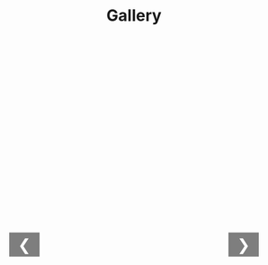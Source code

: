 <style>
    h1 {
        text-align: center;
        margin-bottom: 1px;
    }

    .gallery {
        display: flex;
        flex-direction: column;
        align-items: center;
        max-width: 90vw;
        width: 100%;
        margin: auto;
    }

    .gallery-thumbnails {
        display: flex;
        justify-content: start;
        gap: 10px;
        overflow-x: auto;
        white-space: nowrap;
        width: 90%;
        max-width: 1200px;
        padding: 1px;
        box-sizing: border-box;
        min-height: 120px;
        scroll-behavior: smooth;
    }

    .thumbnail-container {
        display: inline-block;
        cursor: pointer;
        position: relative;
        transition: transform 0.3s;
    }

    .thumbnail-container img {
        max-width: 150px;
        max-height: 100px;
        width: auto;
        height: auto;
        border: 2px solid transparent;
        transition: transform 0.3s;
    }

    .thumbnail-container.active img {
        transform: scale(1.15);
        border-color: #2196F3;
        box-shadow: 0 4px 8px rgba(0,0,0,0.2);
    }

    .gallery-main {
        width: 90%;
        max-width: 1200px;
        text-align: center;
        position: relative;
        margin-top: 20px;
        min-height: 500px;
    }

    .gallery-main img {
        max-width: 100%;
        max-height: 80vh;
        height: auto;
        border: none;
        transition: opacity 1s ease-in-out;
    }

    .gallery-nav {
        position: absolute;
        top: 50%;
        transform: translateY(-50%);
        background-color: rgba(0, 0, 0, 0.5);
        color: white;
        border: none;
        font-size: 2em;
        padding: 5px 15px;
        cursor: pointer;
        z-index: 1;
    }

    .gallery-nav.left { left: 5px; }
    .gallery-nav.right { right: 5px; }
</style>

<div class="gallery">
    <h1>Gallery</h1>
    <div class="gallery-thumbnails" id="thumbnailContainer"></div>
    <div class="gallery-main">
        <button class="gallery-nav left" onclick="showPreviousImage()">&#10094;</button>
        <img src="" alt="Main Image" id="mainImage" style="opacity:0;">
        <button class="gallery-nav right" onclick="showNextImage()">&#10095;</button>
    </div>
</div>

<script>
let currentIndex = 0;
let autoSwitchInterval;
const imageBasePath = '/images/';
const imageFiles = [
    '冬至.jpg', '大南山_1.jpg', '大南山_2.jpg', '大南山_3.jpg', '大南山_4.jpg', '大南山_5.jpg', '大南山_6.jpg'
];
const images = imageFiles.map(fileName => ({
    src: `${imageBasePath}${fileName}`,
    alt: fileName.replace(/_/g, ' ').replace(/\..+$/, '')
}));

function generateThumbnails() {
    const container = document.getElementById('thumbnailContainer');
    container.innerHTML = '';
    images.forEach((img, index) => {
        const thumbnail = document.createElement('div');
        thumbnail.className = 'thumbnail-container';
        thumbnail.innerHTML = `<img src="${img.src}" alt="Thumbnail ${img.alt}">`;
        thumbnail.onclick = () => showImage(index, true);
        container.appendChild(thumbnail);
    });
}

function updateActiveThumbnail(index) {
    const thumbnails = document.querySelectorAll('.thumbnail-container');
    thumbnails.forEach((container, i) => {
        container.classList.toggle('active', i === index);
    });
    scrollThumbnailIntoView(index);
}

function scrollThumbnailIntoView(index) {
    const container = document.getElementById('thumbnailContainer');
    const thumbnails = document.querySelectorAll('.thumbnail-container');
    if (thumbnails[index]) {
        const thumbnail = thumbnails[index];
        const containerRect = container.getBoundingClientRect();
        const thumbnailRect = thumbnail.getBoundingClientRect();
        container.scrollLeft += (thumbnailRect.left - containerRect.left) - (container.clientWidth / 2) + (thumbnail.clientWidth / 2);
    }
}

async function showImage(index, quick = false) {
    if (index < 0 || index >= images.length) return;
    const mainImage = document.getElementById('mainImage');
    mainImage.style.transition = `opacity ${quick ? 500 : 1000}ms`;
    mainImage.style.opacity = 0;
    const actualSrc = await new Promise(resolve => {
        const img = new Image();
        img.src = images[index].src;
        img.onload = () => resolve(img.src);
        img.onerror = () => resolve('/images/fallback.jpg');
    });
    setTimeout(() => {
        mainImage.src = actualSrc;
        mainImage.alt = images[index].alt;
        mainImage.style.opacity = 1;
        currentIndex = index;
        updateActiveThumbnail(index);
    }, quick ? 500 : 1000);
    resetAutoSwitch();
}

function showNextImage() {
    currentIndex = (currentIndex + 1) % images.length;
    showImage(currentIndex, true);
}

function showPreviousImage() {
    currentIndex = (currentIndex - 1 + images.length) % images.length;
    showImage(currentIndex, true);
}

function resetAutoSwitch() {
    clearInterval(autoSwitchInterval);
    autoSwitchInterval = setInterval(showNextImage, 5000);
}

document.addEventListener('keydown', (e) => {
    if (e.key === 'ArrowLeft') showPreviousImage();
    if (e.key === 'ArrowRight') showNextImage();
});

document.addEventListener('DOMContentLoaded', () => {
    generateThumbnails();
    if (images.length > 0) {
        showImage(0, false);
    }
});
</script>
